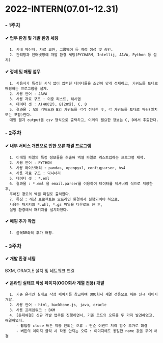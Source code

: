 # 2022-INTERN(07.01~12.31)

<h3><b>- 1주차</b></h3>   

####  ✔ 업무 환경 및 개발 환경 세팅
      1. 사내 메신저, 자료 교환, 그룹웨어 등 계정 생성 및 승인.
      2. 관리망과 인터넷망에 개발 환경 세팅(PYCHARM, Intellij, JAVA, Python 등 설치)

####  ✔ 정제 및 매핑 업무
      1. 사용자가 특정한 서식 없이 입력한 데이터들을 조건에 맞게 정제하고, 키워드를 토대로 매핑하는 프로그램을 설계.
      2. 사용 언어 : JAVA
      3. 사용 자료 구조 : 이중 리스트, 해시맵
      4. 데이터 셋 : A(400만), B(20만), C, D
      5. 결과물 : A의 키워드와 B의 키워드를 각각 정제한 후, 각 키워드를 토대로 매핑(일치 또는 포함)한다. 
      매핑 결과 output을 csv 형식으로 출력하고, 이외의 필요한 정보는 C, D에서 추출한다.

<h3><b>- 2주차</b></h3> 

 #### ✔ 내부 서비스 개편으로 인한 오류 해결 프로그램
      1. 이메일 파일의 특정 정보들을 추출해 엑셀 파일로 리스트업하는 프로그램 제작.
      2. 사용 언어 : PYTHON
      3. 사용 라이브러리 : pandas, openpyxl, configparser, bs4
      4. 사용 자료 구조 : 딕셔너리
      5. 데이터 셋 : *.eml
      6. 결과물 : *.eml 을 email.parser를 이용하여 데이터를 딕셔너리 식으로 저장한 후, 
      주어진 경로의 엑셀 파일로 출력한다.
      7. 특징 : 해당 프로젝트는 오프라인 환경에서 실행되어야 하므로, 
      사용한 패키지의 *.whl, *.gz 파일을 다운로드 한 후, 
      실행 환경에서 패키지를 설치하였다.

 #### ✔ 매핑 추가 작업
      1. 품목DB와의 추가 매핑.

<h3><b>- 3주차</b></h3> 

 #### ✔ 개발 환경 세팅
 BXM, ORACLE 설치 및 네트워크 연결
 
 #### ✔ 온라인 실태표 작성 페이지(OOO회사 계열 전용) 개발
      1. 기존 온라인 실태표 작성 페이지를 참고하여 OOO회사 계열 전용으로 하는 신규 페이지 개발.
      2. 사용 언어 : html, backbone.js, java, oracle
      3. 사용 프레임워크 : BXM
      4. [문제해결] 신규 개발 업무를 진행하면서, 기존 코드의 오류를 두 가지 발견하였고, 해결하였다.
         - 팝업창 close 버튼 작동 안되는 오류 : 단순 이벤트 처리 함수 추가로 해결
         - 버튼의 이미지 클릭 시 작동 안되는 오류 : 이미지에도 동일한 name 값을 주어 해결
